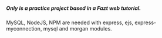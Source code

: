 <h5>Only is a practice project based in a Fazt web tutorial.</h5>

<p>MySQL, NodeJS, NPM are needed with express, ejs, express-myconnection, mysql and morgan modules.</p>
